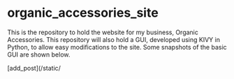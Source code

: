 # organic_accessories_site
This is the repository to hold the website for my business, Organic Accessories.
This repository will also hold a GUI, developed using KIVY in Python, to allow easy modifications to the site. Some snapshots of the basic GUI are shown below. 

[add_post](/static/
